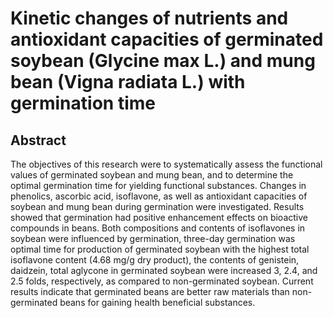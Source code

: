 # Kinetic changes of nutrients and antioxidant capacities of germinated soybean (Glycine max L.) and mung bean (Vigna radiata L.) with germination time

## Abstract

The objectives of this research were to systematically assess the functional values of germinated soybean and mung bean, and to determine the optimal germination time for yielding functional substances. Changes in phenolics, ascorbic acid, isoflavone, as well as antioxidant capacities of soybean and mung bean during germination were investigated. Results showed that germination had positive enhancement effects on bioactive compounds in beans. Both compositions and contents of isoflavones in soybean were influenced by germination, three-day germination was optimal time for production of germinated soybean with the highest total isoflavone content (4.68 mg/g dry product), the contents of genistein, daidzein, total aglycone in germinated soybean were increased 3, 2.4, and 2.5 folds, respectively, as compared to non-germinated soybean. Current results indicate that germinated beans are better raw materials than non-germinated beans for gaining health beneficial substances.